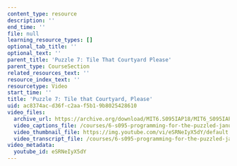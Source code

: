 ```yaml
---
content_type: resource
description: ''
end_time: ''
file: null
learning_resource_types: []
optional_tab_title: ''
optional_text: ''
parent_title: 'Puzzle 7: Tile That Courtyard Please'
parent_type: CourseSection
related_resources_text: ''
resource_index_text: ''
resourcetype: Video
start_time: ''
title: 'Puzzle 7: Tile that Courtyard, Please'
uid: ac8374ac-d36f-c2aa-f5b1-9b8025428610
video_files:
  archive_url: https://archive.org/download/MIT6.S095IAP18/MIT6_S095IAP18_Puzzle_07_300k.mp4
  video_captions_file: /courses/6-s095-programming-for-the-puzzled-january-iap-2018/6c6f00e6344653d7b9f1ea28f8e08426_eSRNeIyX5dY.vtt
  video_thumbnail_file: https://img.youtube.com/vi/eSRNeIyX5dY/default.jpg
  video_transcript_file: /courses/6-s095-programming-for-the-puzzled-january-iap-2018/7a9e8b71efb80d44e571a57a943b8a3b_eSRNeIyX5dY.pdf
video_metadata:
  youtube_id: eSRNeIyX5dY
---
```

